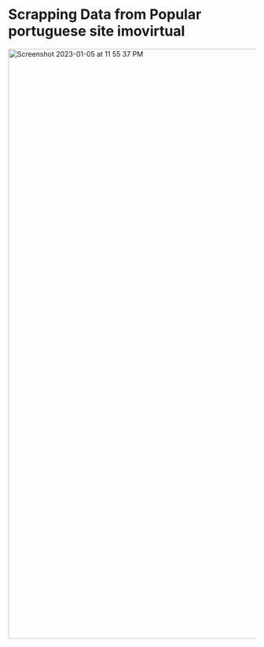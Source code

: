 # Scrapping Data from Popular portuguese site imovirtual

<img width="1199" alt="Screenshot 2023-01-05 at 11 55 37 PM" src="https://user-images.githubusercontent.com/120685725/210932915-5d47ce72-0a00-48b1-94fc-48301fabb6d5.png">

